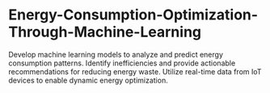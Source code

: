 # Energy-Consumption-Optimization-Through-Machine-Learning
Develop machine learning models to analyze and predict energy consumption patterns. Identify inefficiencies and provide actionable recommendations for reducing energy waste. Utilize real-time data from IoT devices to enable dynamic energy optimization. 

